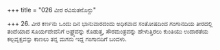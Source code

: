 +++
title = "026 ವೀರ ರವಿಸುತನೊನ್ದು"

+++
26. ವೀರ ಕರ್ಣನು ಒಂದು ದಿನ ಭಾನುವಾರದಂದು ಅಧಿಕವಾದ ಸಂತೋಷದಿಂದ ಗಂಗಾನದಿಯ ತೀರದಲ್ಲಿ ತಂದೆಯಾದ ಸೂರ್ಯದೇವನಿಗೆ ಅಘ್ರ್ಯವನ್ನು ಕೊಡುತ್ತ, ಸೌರಮಂತ್ರವನ್ನು ಹೇಳುತ್ತಿರಲು ಕುಂತಿಯು ಉದಾರತೆಯ ಕಲ್ಪವೃಕ್ಷವನ್ನು ಕಾಣಲು ತನ್ನ ಮಗನು ಇದ್ದ ಗಂಗಾನದಿಗೆ ಬಂದಳು.
